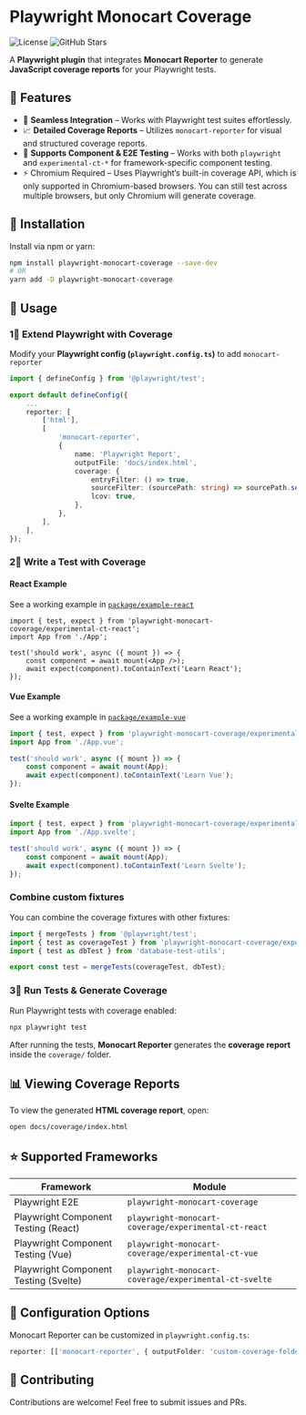 # Playwright Monocart Coverage

![License](https://img.shields.io/github/license/acelletti/playwright-monocart-coverage)
![GitHub Stars](https://img.shields.io/github/stars/acelletti/playwright-monocart-coverage)

A **Playwright plugin** that integrates **Monocart Reporter** to generate **JavaScript coverage reports** for your Playwright tests.

## :pushpin: Features
- :wrench: **Seamless Integration** – Works with Playwright test suites effortlessly.
- :chart_with_upwards_trend: **Detailed Coverage Reports** – Utilizes `monocart-reporter` for visual and structured coverage reports.
- :repeat: **Supports Component & E2E Testing** – Works with both `playwright` and `experimental-ct-*` for framework-specific component testing.
- :zap: Chromium Required – Uses Playwright’s built-in coverage API, which is only supported in Chromium-based browsers. You can still test across multiple browsers, but only Chromium will generate coverage.

## :rocket: Installation
Install via npm or yarn:

```sh
npm install playwright-monocart-coverage --save-dev
# OR
yarn add -D playwright-monocart-coverage
```

## :wrench: Usage

###  1⃣ Extend Playwright with Coverage
Modify your **Playwright config (`playwright.config.ts`)** to add `monocart-reporter` 

```ts
import { defineConfig } from '@playwright/test';

export default defineConfig({
    ...
    reporter: [
        ['html'],
        [
            'monocart-reporter',
            {
                name: 'Playwright Report',
                outputFile: 'docs/index.html',
                coverage: {
                    entryFilter: () => true,
                    sourceFilter: (sourcePath: string) => sourcePath.search(/src\//) !== -1,
                    lcov: true,
                },
            },
        ],
    ],
});
```

###  2⃣ Write a Test with Coverage

#### React Example
See a working example in [`package/example-react`](./packages/example-react/src/App.spec.tsx)

```tsx
import { test, expect } from 'playwright-monocart-coverage/experimental-ct-react';
import App from './App';

test('should work', async ({ mount }) => {
    const component = await mount(<App />);
    await expect(component).toContainText('Learn React');
});
```

#### Vue Example
See a working example in [`package/example-vue`](./packages/example-vue/src/App.spec.ts)

```ts
import { test, expect } from 'playwright-monocart-coverage/experimental-ct-vue';
import App from './App.vue';

test('should work', async ({ mount }) => {
    const component = await mount(App);
    await expect(component).toContainText('Learn Vue');
});
```

#### Svelte Example
```ts
import { test, expect } from 'playwright-monocart-coverage/experimental-ct-svelte';
import App from './App.svelte';

test('should work', async ({ mount }) => {
    const component = await mount(App);
    await expect(component).toContainText('Learn Svelte');
});
```

### Combine custom fixtures

You can combine the coverage fixtures with other fixtures:

```ts
import { mergeTests } from '@playwright/test';
import { test as coverageTest } from 'playwright-monocart-coverage/experimental-ct-react';
import { test as dbTest } from 'database-test-utils';

export const test = mergeTests(coverageTest, dbTest);
```

###  3⃣ Run Tests & Generate Coverage
Run Playwright tests with coverage enabled:

```sh
npx playwright test
```

After running the tests, **Monocart Reporter** generates the **coverage report** inside the `coverage/` folder.

## :bar_chart: Viewing Coverage Reports
To view the generated **HTML coverage report**, open:

```sh
open docs/coverage/index.html
```

## :star: Supported Frameworks
| Framework  | Module |
|------------|-----------|
| Playwright E2E | `playwright-monocart-coverage` |
| Playwright Component Testing (React) | `playwright-monocart-coverage/experimental-ct-react` |
| Playwright Component Testing (Vue) | `playwright-monocart-coverage/experimental-ct-vue` |
| Playwright Component Testing (Svelte) | `playwright-monocart-coverage/experimental-ct-svelte` |

## :wrench: Configuration Options
Monocart Reporter can be customized in `playwright.config.ts`:

```ts
reporter: [['monocart-reporter', { outputFolder: 'custom-coverage-folder' }]]
```

## :handshake: Contributing
Contributions are welcome! Feel free to submit issues and PRs.
